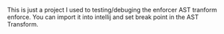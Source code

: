 This is just a project I used to testing/debuging the enforcer AST tranform enforce. You can import it into intellij and set break point in the AST Transform.
